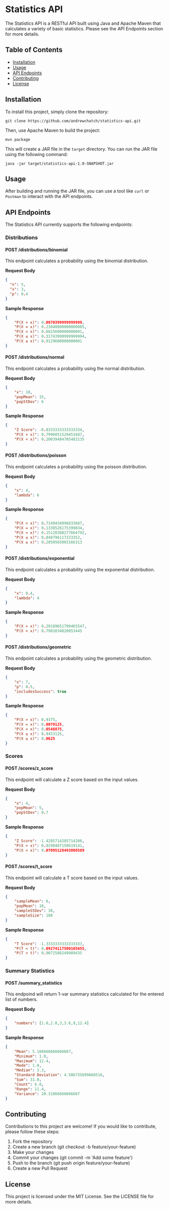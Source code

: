 # Statistics API

The Statistics API is a RESTful API built using Java and Apache Maven that calculates a variety of basic statistics. Please see the API Endpoints section for more details.

## Table of Contents

- [Installation](#installation)
- [Usage](#usage)
- [API Endpoints](#api-endpoints)
- [Contributing](#contributing)
- [License](#license)

## Installation

To install this project, simply clone the repository:

```
git clone https://github.com/andrewchatch/statistics-api.git
```

Then, use Apache Maven to build the project:

```
mvn package
```


This will create a JAR file in the `target` directory. You can run the JAR file using the following command:

```
java -jar target/statistics-api-1.0-SNAPSHOT.jar
```


## Usage

After building and running the JAR file, you can use a tool like `curl` or `Postman` to interact with the API endpoints.

## API Endpoints

The Statistics API currently supports the following endpoints:

### Distributions

#### POST /distributions/binomial

This endpoint calculates a probability using the binomial distribution.

**Request Body**

```json
{
  "n": 5,
  "x": 3,
  "p": 0.4
}
```

**Sample Response**
```json
{
	"P(X > x)": 0.0870399999999999,
	"P(X = x)": 0.23040000000000005,
	"P(X < x)": 0.6825600000000001,
	"P(X ≤ x)": 0.31743999999999994,
	"P(X ≥ x)": 0.9129600000000001
}
```

#### POST /distributions/normal

This endpoint calculates a probability using the normal distribution.

**Request Body**
```json
{
    "x": 10,
    "popMean": 15,
    "popStDev": 6
}
```

**Sample Response**
```json
{
	"Z Score": -0.8333333333333334,
	"P(X > x)": 0.7996051529451687,
	"P(X < x)": 0.20039484705483135
}
```

#### POST /distributions/poisson

This endpoint calculates a probability using the poisson distribution.

**Request Body**
```json
{
    "x": 4,
    "lambda": 6
}
```

**Sample Response**
```json
{
	"P(X > x)": 0.7149434996833687,
	"P(X = x)": 0.1338526175399834,
	"P(X < x)": 0.15120388277664792,
	"P(X ≤ x)": 0.848796117223352,
	"P(X ≥ x)": 0.2850565003166313
}
```

#### POST /distributions/exponential

This endpoint calculates a probability using the exponential distribution.

**Request Body**
```json
{
    "x": 0.4,
    "lambda": 4
}
```

**Sample Response**
```json
{
	"P(X > x)": 0.20189651799465547,
	"P(X < x)": 0.7981034820053445
}
```

#### POST /distributions/geometric

This endpoint calculates a probability using the geometric distribution.

**Request Body**
```json
{
    "x": 7,
    "p": 0.5,
    "includesSuccess": true
}
```

**Sample Response**
```json
{
	"P(X > x)": 0.9375,
	"P(X = x)": 0.0078125,
	"P(X < x)": 0.0546875,
	"P(X ≤ x)": 0.9453125,
	"P(X ≥ x)": 0.0625
}
```

### Scores

#### POST /scores/z_score

This endpoint will calculate a Z score based on the input values.

**Request Body**
```json
{
    "x": 4,
    "popMean": 5,
    "popStDev": 0.7
}
```

**Sample Response**
```json
{
	"Z Score": -1.4285714285714286,
	"P(X > x)": 0.9290487150619141,
	"P(X < x)": 0.07095128493808589
}
```

#### POST /scores/t_score

This endpoint will calculate a T score based on the input values.

**Request Body**
```json
{
    "sampleMean": 6,
    "popMean": 10,
    "sampleStDev": 30,
    "sampleSize": 100
}
```

**Sample Response**
```json
{
	"T Score": -1.3333333333333333,
	"P(T < t)": 0.09274117500105655,
	"P(T > t)": 0.9072588249989435
}
```

### Summary Statistics

#### POST /summary_statistics

This endpoind will return 1-var summary statistics calculated for the entered list of numbers.

**Request Body**
```json
{
    "numbers": [1.0,2.0,3,3.6,9,12.4]
}
```

**Sample Response**
```json
{
	"Mean": 5.166666666666667,
	"Minimum": 1.0,
	"Maximum": 12.4,
	"Mode": 1.0,
	"Median": 3.3,
	"Standard Deviation": 4.506735699668516,
	"Sum": 31.0,
	"Count": 6.0,
	"Range": 11.4,
	"Variance": 20.31066666666667
}
```

## Contributing
Contributions to this project are welcome! If you would like to contribute, please follow these steps:

1. Fork the repository
2. Create a new branch (git checkout -b feature/your-feature)
3. Make your changes
4. Commit your changes (git commit -m 'Add some feature')
5. Push to the branch (git push origin feature/your-feature)
6. Create a new Pull Request

## License
This project is licensed under the MIT License. See the LICENSE file for more details.
